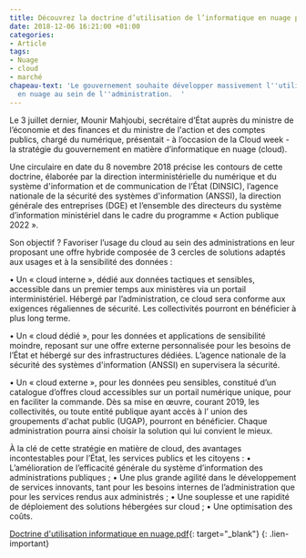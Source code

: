 ```yaml
---
title: Découvrez la doctrine d’utilisation de l’informatique en nuage par l’administration
date: 2018-12-06 16:21:00 +01:00
categories:
- Article
tags:
- Nuage
- cloud
- marché
chapeau-text: 'Le gouvernement souhaite développer massivement l''utilisation de l''informatique
  en nuage au sein de l''administration.  '
---
```


Le 3 juillet dernier, Mounir Mahjoubi, secrétaire d’État auprès du ministre de l’économie et des finances et du ministre de l'action et des comptes publics, chargé du numérique, présentait - à l’occasion de la Cloud week - la stratégie du gouvernement en matière d’informatique en nuage (cloud). 

Une circulaire en date du 8 novembre 2018 précise les contours de cette doctrine, élaborée par la direction interministérielle du numérique et du système d'information et de communication de l’État (DINSIC), l’agence nationale de la sécurité des systèmes d'information (ANSSI), la direction générale des entreprises (DGE) et l’ensemble des directeurs du système d’information ministériel dans le cadre du programme « Action publique 2022 ».  

Son objectif ? Favoriser l’usage du cloud au sein des administrations en leur proposant une offre hybride composée de 3 cercles de solutions adaptés aux usages et à la sensibilité des données :

• Un « cloud interne », dédié aux données tactiques et sensibles, accessible dans un premier temps aux ministères via un portail interministériel. Hébergé par l’administration, ce cloud sera conforme aux exigences régaliennes de sécurité. Les collectivités pourront en bénéficier à plus long terme.

• Un « cloud dédié », pour les données et applications de sensibilité moindre, reposant sur une offre externe personnalisée pour les besoins de l’État et hébergé sur des infrastructures dédiées. L’agence nationale de la sécurité des systèmes d'information (ANSSI) en supervisera la sécurité. 

• Un « cloud externe », pour les données peu sensibles, constitué d’un catalogue d’offres cloud accessibles sur un portail numérique unique, pour en faciliter la commande. Dès sa mise en œuvre, courant 2019, les collectivités, ou toute entité publique ayant accès à l’ union des groupements d'achat public (UGAP), pourront en bénéficier.
Chaque administration pourra ainsi choisir la solution qui lui convient le mieux.  
 
À la clé de cette stratégie en matière de cloud, des avantages incontestables pour l’État, les services publics et les citoyens : 
• L’amélioration de l’efficacité générale du système d’information des administrations publiques ;
• Une plus grande agilité dans le développement de services innovants, tant pour les besoins internes de l’administration que pour les services rendus aux administrés ;
• Une souplesse et une rapidité de déploiement des solutions hébergées sur cloud ;
• Une optimisation des coûts.

[Doctrine d'utilisation informatique en nuage.pdf](/uploads/Doctrine%20d'utilisation%20informatique%20en%20nuage.pdf){: target="_blank"}
{: .lien-important}
